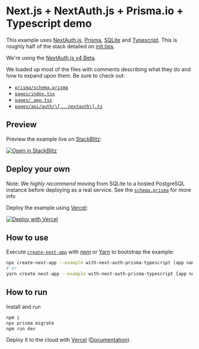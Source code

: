 # Next.js + NextAuth.js + Prisma.io + Typescript demo

This example uses [NextAuth.js](https://next-auth.js.org/), [Prisma](https://prisma.io), [SQLite]("https://www.sqlite.org/index.html") and [Typescript](https://www.typescriptlang.org/). This is roughly half of the stack detailed on [init.tips](https://init.tips/).

We're using the [NextAuth.js v4 Beta](https://twitter.com/nextauthjs/status/1434508619970666506).

We loaded up most of the files with comments describing what they do and how to expand upon them. Be sure to check out:

- [`prisma/schema.prisma`](./prisma/schema.prisma)
- [`pages/index.tsx`](./pages/index.tsx)
- [`pages/_app.tsx`](./pages/_app.tsx)
- [`pages/api/auth/\[...nextauth\].ts`](./pages/api/auth/[...nextauth].ts)

## Preview

Preview the example live on [StackBlitz](http://stackblitz.com/):

[![Open in StackBlitz](https://developer.stackblitz.com/img/open_in_stackblitz.svg)](https://stackblitz.com/github/vercel/next.js/tree/canary/examples/with-next-auth-prisma-typescript)

## Deploy your own

Note: We *highly recommend* moving from SQLite to a hosted PostgreSQL instance before deploying as a real service. See the [`schema.prisma`](./prisma/schema.prisma) for more info

Deploy the example using [Vercel](https://vercel.com?utm_source=github&utm_medium=readme&utm_campaign=next-example):

[![Deploy with Vercel](https://vercel.com/button)](https://vercel.com/new/git/external?repository-url=https://github.com/vercel/next.js/tree/canary/examples/with-next-auth-prisma-typescript&project-name=with-next-auth-prisma-typescript&repository-name=with-next-auth-prisma-typescript)

## How to use

Execute [`create-next-app`](https://github.com/vercel/next.js/tree/canary/packages/create-next-app) with [npm](https://docs.npmjs.com/cli/init) or [Yarn](https://yarnpkg.com/lang/en/docs/cli/create/) to bootstrap the example:

```bash
npx create-next-app --example with-next-auth-prisma-typescript [app name]
# or
yarn create next-app --example with-next-auth-prisma-typescript [app name]
```

## How to run

Install and run

```bash
npm i
npx prisma migrate
npm run dev
```

Deploy it to the cloud with [Vercel](https://vercel.com/new?utm_source=github&utm_medium=readme&utm_campaign=next-example) ([Documentation](https://nextjs.org/docs/deployment)).

